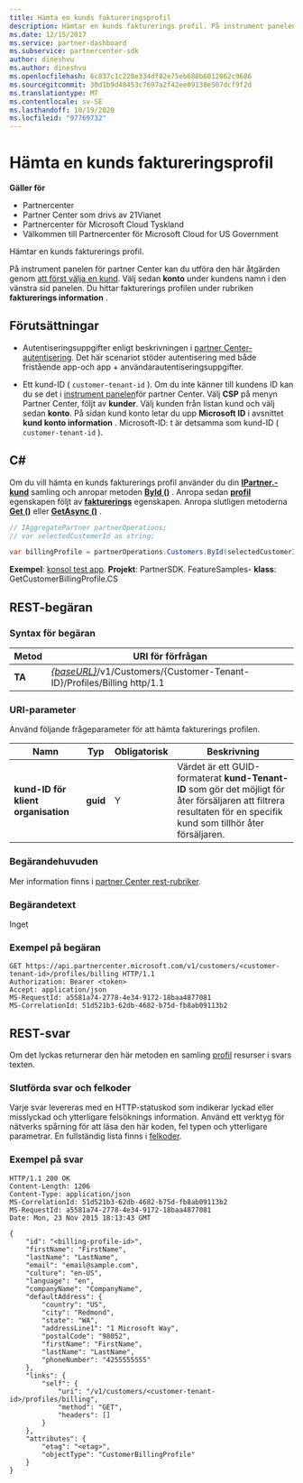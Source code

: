 ```yaml
---
title: Hämta en kunds faktureringsprofil
description: Hämtar en kunds fakturerings profil. På instrument panelen för partner Center kan du utföra den här åtgärden genom att först välja en kund.
ms.date: 12/15/2017
ms.service: partner-dashboard
ms.subservice: partnercenter-sdk
author: dineshvu
ms.author: dineshvu
ms.openlocfilehash: 6c837c1c220e334df82e75eb680b6012862c9686
ms.sourcegitcommit: 30d1b9d48453c7697a2f42ee09138e507dcf9f2d
ms.translationtype: MT
ms.contentlocale: sv-SE
ms.lasthandoff: 10/19/2020
ms.locfileid: "97769732"
---
```

# <a name="get-a-customers-billing-profile"></a>Hämta en kunds faktureringsprofil

**Gäller för**

- Partnercenter
- Partner Center som drivs av 21Vianet
- Partnercenter för Microsoft Cloud Tyskland
- Välkommen till Partnercenter för Microsoft Cloud for US Government

Hämtar en kunds fakturerings profil.

På instrument panelen för partner Center kan du utföra den här åtgärden genom [att först välja en kund](get-a-customer-by-name.md). Välj sedan **konto** under kundens namn i den vänstra sid panelen. Du hittar fakturerings profilen under rubriken **fakturerings information** .

## <a name="prerequisites"></a>Förutsättningar

- Autentiseringsuppgifter enligt beskrivningen i [partner Center-autentisering](partner-center-authentication.md). Det här scenariot stöder autentisering med både fristående app-och app + användarautentiseringsuppgifter.

- Ett kund-ID ( `customer-tenant-id` ). Om du inte känner till kundens ID kan du se det i [instrument panelen](https://partner.microsoft.com/dashboard)för partner Center. Välj **CSP** på menyn Partner Center, följt av **kunder**. Välj kunden från listan kund och välj sedan **konto**. På sidan kund konto letar du upp **Microsoft ID** i avsnittet **kund konto information** . Microsoft-ID: t är detsamma som kund-ID ( `customer-tenant-id` ).

## <a name="c"></a>C\#

Om du vill hämta en kunds fakturerings profil använder du din [**IPartner.-kund**](/dotnet/api/microsoft.store.partnercenter.ipartner.customers) samling och anropar metoden [**ById ()**](/dotnet/api/microsoft.store.partnercenter.customers.icustomercollection.byid) . Anropa sedan [**profil**](/dotnet/api/microsoft.store.partnercenter.customers.icustomer.profiles) egenskapen följt av [**fakturerings**](/dotnet/api/microsoft.store.partnercenter.customers.profiles.icustomerprofilecollection.billing) egenskapen. Anropa slutligen metoderna [**Get ()**](/dotnet/api/microsoft.store.partnercenter.customers.profiles.icustomerreadonlyprofile-1.get) eller [**GetAsync ()**](/dotnet/api/microsoft.store.partnercenter.customers.profiles.icustomerreadonlyprofile-1.getasync) .

``` csharp
// IAggregatePartner partnerOperations;
// var selectedCustomerId as string;

var billingProfile = partnerOperations.Customers.ById(selectedCustomerId).Profiles.Billing.Get();
```

**Exempel**: [konsol test app](console-test-app.md). **Projekt**: PartnerSDK. FeatureSamples- **klass**: GetCustomerBillingProfile.CS

## <a name="rest-request"></a>REST-begäran

### <a name="request-syntax"></a>Syntax för begäran

| Metod  | URI för förfrågan                                                                                             |
|---------|---------------------------------------------------------------------------------------------------------|
| **TA** | [*{baseURL}*](partner-center-rest-urls.md)/v1/Customers/{Customer-Tenant-ID}/Profiles/Billing http/1.1 |

### <a name="uri-parameter"></a>URI-parameter

Använd följande frågeparameter för att hämta fakturerings profilen.

| Namn                   | Typ     | Obligatorisk | Beskrivning                                                                                                                                            |
|------------------------|----------|----------|--------------------------------------------------------------------------------------------------------------------------------------------------------|
| **kund-ID för klient organisation** | **guid** | Y        | Värdet är ett GUID-formaterat **kund-Tenant-ID** som gör det möjligt för åter försäljaren att filtrera resultaten för en specifik kund som tillhör åter försäljaren. |

### <a name="request-headers"></a>Begärandehuvuden

Mer information finns i [partner Center rest-rubriker](headers.md).

### <a name="request-body"></a>Begärandetext

Inget

### <a name="request-example"></a>Exempel på begäran

```http
GET https://api.partnercenter.microsoft.com/v1/customers/<customer-tenant-id>/profiles/billing HTTP/1.1
Authorization: Bearer <token>
Accept: application/json
MS-RequestId: a5581a74-2778-4e34-9172-18baa4877081
MS-CorrelationId: 51d521b3-62db-4682-b75d-fb8ab09113b2
```

## <a name="rest-response"></a>REST-svar

Om det lyckas returnerar den här metoden en samling [profil](profile-resources.md) resurser i svars texten.

### <a name="response-success-and-error-codes"></a>Slutförda svar och felkoder

Varje svar levereras med en HTTP-statuskod som indikerar lyckad eller misslyckad och ytterligare felsöknings information. Använd ett verktyg för nätverks spårning för att läsa den här koden, fel typen och ytterligare parametrar. En fullständig lista finns i [felkoder](error-codes.md).

### <a name="response-example"></a>Exempel på svar

```http
HTTP/1.1 200 OK
Content-Length: 1206
Content-Type: application/json
MS-CorrelationId: 51d521b3-62db-4682-b75d-fb8ab09113b2
MS-RequestId: a5581a74-2778-4e34-9172-18baa4877081
Date: Mon, 23 Nov 2015 18:13:43 GMT

{
    "id": "<billing-profile-id>",
    "firstName": "FirstName",
    "lastName": "LastName",
    "email": "email@sample.com",
    "culture": "en-US",
    "language": "en",
    "companyName": "CompanyName",
    "defaultAddress": {
        "country": "US",
        "city": "Redmond",
        "state": "WA",
        "addressLine1": "1 Microsoft Way",
        "postalCode": "98052",
        "firstName": "FirstName",
        "lastName": "LastName",
        "phoneNumber": "4255555555"
    },
    "links": {
        "self": {
            "uri": "/v1/customers/<customer-tenant-id>/profiles/billing",
            "method": "GET",
            "headers": []
        }
    },
    "attributes": {
        "etag": "<etag>",
        "objectType": "CustomerBillingProfile"
    }
}
```
